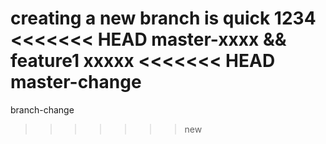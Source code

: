 creating a new branch is quick
1234
<<<<<<< HEAD
master-xxxx && feature1 xxxxx
<<<<<<< HEAD
master-change
=======
branch-change
>>>>>>> new
